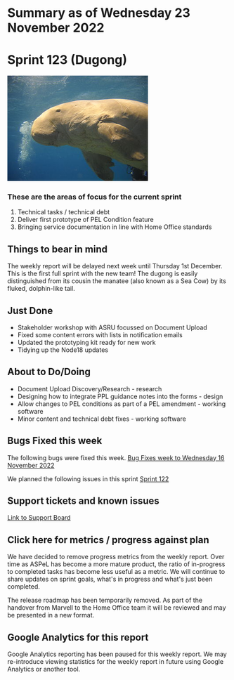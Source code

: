 # Summary as of Wednesday 23 November 2022 

# Sprint 123 (Dugong)

![Camille Ménard, 2011. 320px-Dugong_marsa_alam_egypt_2011 This file is licensed under the Creative Commons Attribution-Share Alike 3.0 Unported](graphs/320px-Dugong_marsa_alam_egypt_2011.jpeg)

### These are the areas of focus for the current sprint
1. Technical tasks / technical debt
2. Deliver first prototype of PEL Condition feature
3. Bringing service documentation in line with Home Office standards


## Things to bear in mind
The weekly report will be delayed next week until Thursday 1st December. This is the first full sprint with the new team! The dugong is easily distinguished from its cousin the manatee (also known as a Sea Cow) by its fluked, dolphin-like tail.

## Just Done
* Stakeholder workshop with ASRU focussed on Document Upload
* Fixed some content errors with lists in notification emails
* Updated the prototyping kit ready for new work
* Tidying up the Node18 updates

## About to Do/Doing
* Document Upload Discovery/Research - research
* Designing how to integrate PPL guidance notes into the forms - design
* Allow changes to PEL conditions as part of a PEL amendment - working software
* Minor content and technical debt fixes - working software

## Bugs Fixed this week
The following bugs were fixed this week.
[Bug Fixes week to Wednesday 16 November 2022](graphs/bugs23112022.png)

We planned the following issues in this sprint 
[Sprint 122](graphs/sprint23112022.png)

## Support tickets and known issues
[Link to Support Board](https://collaboration.homeoffice.gov.uk/jira/secure/RapidBoard.jspa?rapidView=1717)


## Click here for metrics / progress against plan

We have decided to remove progress metrics from the weekly report. Over time as ASPeL has become a more mature product, the ratio of in-progress to completed tasks has become less useful as a metric. We will continue to share updates on sprint goals, what's in progress and what's just been completed.

The release roadmap has been temporarily removed. As part of the handover from Marvell to the Home Office team it will be reviewed and may be presented in a new format.

## Google Analytics for this report
Google Analytics reporting has been paused for this weekly report. We may re-introduce viewing statistics for the weekly report in future using Google Analytics or another tool.
